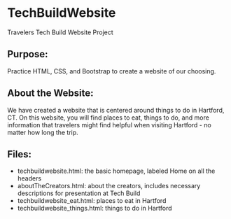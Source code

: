 # TechBuildWebsite
Travelers Tech Build Website Project

## Purpose: 
Practice HTML, CSS, and Bootstrap to create a website of our choosing.

## About the Website: 
We have created a website that is centered around things to do in Hartford, CT. On this website, you will find places to eat, things to do, and more information that travelers might find helpful when visiting Hartford - no matter how long the trip. 

## Files:
- techbuildwebsite.html: the basic homepage, labeled Home on all the headers
- aboutTheCreators.html: about the creators, includes necessary descriptions for presentation at Tech Build
- techbuildwebsite_eat.html: places to eat in Hartford
- techbuildwebsite_things.html: things to do in Hartford

